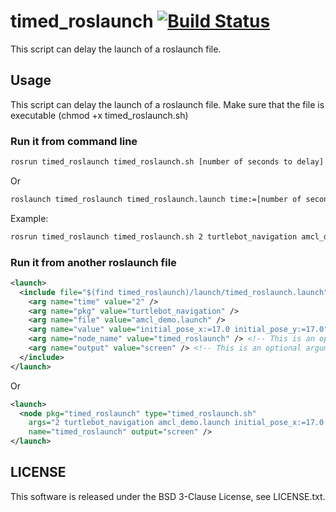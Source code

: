 # timed_roslaunch [![Build Status](https://travis-ci.org/MoriKen254/timed_roslaunch.svg?branch)](https://travis-ci.org/MoriKen254/timed_roslaunch) 

This script can delay the launch of a roslaunch file.

## Usage
This script can delay the launch of a roslaunch file.
Make sure that the file is executable (chmod +x timed_roslaunch.sh)

### Run it from command line

```bash
rosrun timed_roslaunch timed_roslaunch.sh [number of seconds to delay] [rospkg] [roslaunch file] [arguments (optional)]
```

Or

```bash
roslaunch timed_roslaunch timed_roslaunch.launch time:=[number of second to delay] pkg:=[rospkg] file:=[roslaunch file] value:=[arguments (optional)]
```

Example:

```bash
rosrun timed_roslaunch timed_roslaunch.sh 2 turtlebot_navigation amcl_demo.launch initial_pose_x:=17.0 initial_pose_y:=17.0"
```

### Run it from another roslaunch file

```xml
<launch>
  <include file="$(find timed_roslaunch)/launch/timed_roslaunch.launch">
    <arg name="time" value="2" />
    <arg name="pkg" value="turtlebot_navigation" />
    <arg name="file" value="amcl_demo.launch" />
    <arg name="value" value="initial_pose_x:=17.0 initial_pose_y:=17.0" />
    <arg name="node_name" value="timed_roslaunch" /> <!-- This is an optional argument -->
    <arg name="output" value="screen" /> <!-- This is an optional argument -->
  </include>
</launch>
```

Or

```xml
<launch>
  <node pkg="timed_roslaunch" type="timed_roslaunch.sh"
    args="2 turtlebot_navigation amcl_demo.launch initial_pose_x:=17.0 initial_pose_y:=17.0"
    name="timed_roslaunch" output="screen" />
</launch>
```

## LICENSE
This software is released under the BSD 3-Clause License, see LICENSE.txt.
